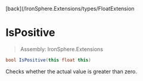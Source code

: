 ﻿

[back](/IronSphere.Extensions/types/FloatExtension

# IsPositive

> Assembly: IronSphere.Extensions

```csharp
bool IsPositive(this float this)
```

Checks whether the actual value is greater than zero.

 